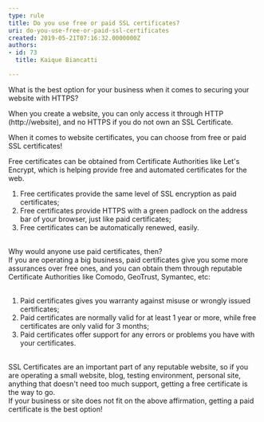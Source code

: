 ```yaml
---
type: rule
title: Do you use free or paid SSL certificates?
uri: do-you-use-free-or-paid-ssl-certificates
created: 2019-05-21T07:16:32.0000000Z
authors:
- id: 73
  title: Kaique Biancatti

---
```




<span class='intro'> <p>What is the best option for your business when it comes to securing your website with HTTPS?<br></p> </span>

<p>When you create a website, you can only access it through HTTP (http&#58;//website), and no HTTPS if you do not own an SSL Certificate.</p><p>When it comes to website certificates, you can choose from free or paid SSL certificates!</p><p>Free certificates can be obtained from Certificate Authorities like Let's Encrypt, which is helping provide free and automated certificates for the web.</p><ol><li>Free certificates provide the same level of SSL encryption as paid certificates;</li><li>Free certificates provide HTTPS with a green padlock on the address bar of your browser, just like paid certificates;</li><li>Free certificates can be automatically renewed, easily.</li></ol><div><br>Why would anyone use paid certificates, then?</div><div>If you are operating a big business, paid certificates give you some more assurances over free ones, and you can obtain them through reputable Certificate Authorities like Comodo, GeoTrust, Symantec, etc&#58;</div><div><br></div><div><ol><li>Paid certificates gives you warranty against misuse or wrongly issued certificates;</li><li>Paid certificates are normally valid for at least 1 year or more, while free certificates are only valid for 3 months;</li><li>Paid certificates offer support for any errors or problems you have with your certificates.</li></ol><div><br></div><div>SSL Certificates are an important part of any reputable website, so if you are operating a small website, blog, testing environment, personal site, anything that doesn't need too much support, getting a free certificate is the way to go.</div><div>If your business or site does not fit on the above affirmation, getting a paid certificate is the best option!<br></div></div>


